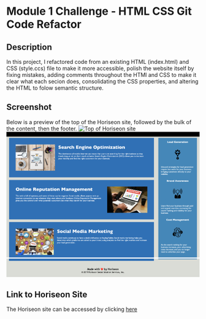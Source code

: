 # Module 1 Challenge - HTML CSS Git Code Refactor 

## Description

In this project, I refactored code from an existing HTML (index.html) and CSS (style.ccs) file to make it more accessible, polish the website itself by fixing mistakes, adding comments throughout the HTMl and CSS to make it clear what each secion does, consolidating the CSS properties, and altering the HTML to folow semantic structure. 

## Screenshot

Below is a preview of the top of the Horiseon site, followed by the bulk of the content, then the footer.
![Top of Horiseon site](Develop/assets/images/Preview-1.png)
![Bulk of the content on the Horiseon site](Develop/assets/images/Preview-2.png)
![Footer on the Horiseon site](Develop/assets/images/Preview-3.png)

## Link to Horiseon Site

The Horiseon site can be accessed by clicking [here]()
